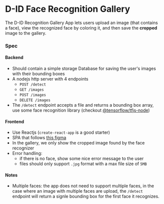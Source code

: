 # D-ID Face Recognition Gallery
The D-ID Recognition Gallery App lets users upload an image (that contains a face), view the recognized face by coloring it, and then save the **cropped** image to the gallery.

### Spec

#### Backend
* Should contain a simple storage Database for saving the user's images with their bounding boxes
* A nodejs http server with 4 endpoints
    - `POST /detect`
    - `GET /images`
    - `POST /images`
    - `DELETE /images`
* The `/detect` endpoint accepts a file and returns a bounding box array, use some face recognition library (checkout [@tensorflow/tfjs-node](@tensorflow/tfjs-node))

#### Frontend
* Use Reactjs (`create-react-app` is a good starter)
* SPA that follows [this figma](https://www.figma.com/file/XeFkEaGnk30P96om1217P7/Face-Recognition-Gallery-App?node-id=0%3A1)
* In the gallery, we only show the cropped image found by the face recognizer
* Error handling: 
    - if there is no face, show some nice error message to the user
    - files should only support `.jpg` format with a max file size of `5MB`


#### Notes
* Multiple faces: the app does not need to support multiple faces, in the case where an image with multiple faces are upload, the `/detect` endpoint will return a signle bounding box for the first face it recognizes.